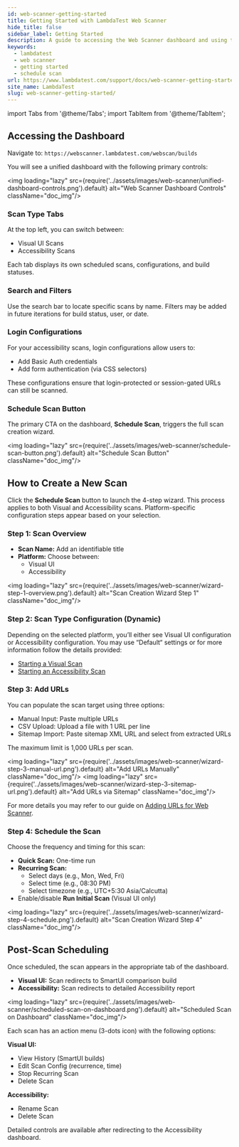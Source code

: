 ```yaml
---
id: web-scanner-getting-started
title: Getting Started with LambdaTest Web Scanner
hide_title: false
sidebar_label: Getting Started
description: A guide to accessing the Web Scanner dashboard and using the 4-step wizard to create and schedule your first Visual or Accessibility scan.
keywords:
  - lambdatest
  - web scanner
  - getting started
  - schedule scan
url: https://www.lambdatest.com/support/docs/web-scanner-getting-started
site_name: LambdaTest
slug: web-scanner-getting-started/
---
```


import Tabs from '@theme/Tabs';
import TabItem from '@theme/TabItem';

<script type="application/ld+json"
      dangerouslySetInnerHTML={{ __html: JSON.stringify({
       "@context": "https://schema.org",
        "@type": "BreadcrumbList",
        "itemListElement": [{
          "@type": "ListItem",
          "position": 1,
          "name": "Home",
          "item": "https://www.lambdatest.com"
        },{
          "@type": "ListItem",
          "position": 2,
          "name": "Support",
          "item": "https://www.lambdatest.com/support/docs/"
        },{
          "@type": "ListItem",
          "position": 3,
          "name": "Getting Started with Web Scanner",
          "item": "https://www.lambdatest.com/support/docs/web-scanner-getting-started"
        }]
      })
    }}
></script>

## Accessing the Dashboard

Navigate to: `https://webscanner.lambdatest.com/webscan/builds`

You will see a unified dashboard with the following primary controls:

<img loading="lazy" src={require('../assets/images/web-scanner/unified-dashboard-controls.png').default} alt="Web Scanner Dashboard Controls" className="doc_img"/>

### Scan Type Tabs

At the top left, you can switch between:
* Visual UI Scans
* Accessibility Scans

Each tab displays its own scheduled scans, configurations, and build statuses.

### Search and Filters

Use the search bar to locate specific scans by name. Filters may be added in future iterations for build status, user, or date.

### Login Configurations

For your accessibility scans, login configurations allow users to:
* Add Basic Auth credentials
* Add form authentication (via CSS selectors)

These configurations ensure that login-protected or session-gated URLs can still be scanned.

### Schedule Scan Button

The primary CTA on the dashboard, **Schedule Scan**, triggers the full scan creation wizard.

<img loading="lazy" src={require('../assets/images/web-scanner/schedule-scan-button.png').default} alt="Schedule Scan Button" className="doc_img"/>

## How to Create a New Scan

Click the **Schedule Scan** button to launch the 4-step wizard. This process applies to both Visual and Accessibility scans. Platform-specific configuration steps appear based on your selection.

### Step 1: Scan Overview

* **Scan Name:** Add an identifiable title
* **Platform:** Choose between:
    * Visual UI
    * Accessibility

<img loading="lazy" src={require('../assets/images/web-scanner/wizard-step-1-overview.png').default} alt="Scan Creation Wizard Step 1" className="doc_img"/>

### Step 2: Scan Type Configuration (Dynamic)

Depending on the selected platform, you’ll either see Visual UI configuration or Accessibility configuration. You may use “Default“ settings or for more information follow the details provided:

* [Starting a Visual Scan](/support/docs/starting-a-visual-ui-scan)
* [Starting an Accessibility Scan](/support/docs/starting-an-accessibility-scan)

### Step 3: Add URLs

You can populate the scan target using three options:
* Manual Input: Paste multiple URLs
* CSV Upload: Upload a file with 1 URL per line
* Sitemap Import: Paste sitemap XML URL and select from extracted URLs

The maximum limit is 1,000 URLs per scan.

<img loading="lazy" src={require('../assets/images/web-scanner/wizard-step-3-manual-url.png').default} alt="Add URLs Manually" className="doc_img"/>
<img loading="lazy" src={require('../assets/images/web-scanner/wizard-step-3-sitemap-url.png').default} alt="Add URLs via Sitemap" className="doc_img"/>

For more details you may refer to our guide on [Adding URLs for Web Scanner](/support/docs/adding-urls-for-web-scanner).

### Step 4: Schedule the Scan

Choose the frequency and timing for this scan:
* **Quick Scan:** One-time run
* **Recurring Scan:**
    * Select days (e.g., Mon, Wed, Fri)
    * Select time (e.g., 08:30 PM)
    * Select timezone (e.g., UTC+5:30 Asia/Calcutta)
* Enable/disable **Run Initial Scan** (Visual UI only)

<img loading="lazy" src={require('../assets/images/web-scanner/wizard-step-4-schedule.png').default} alt="Scan Creation Wizard Step 4" className="doc_img"/>

## Post-Scan Scheduling

Once scheduled, the scan appears in the appropriate tab of the dashboard.
* **Visual UI:** Scan redirects to SmartUI comparison build
* **Accessibility:** Scan redirects to detailed Accessibility report

<img loading="lazy" src={require('../assets/images/web-scanner/scheduled-scan-on-dashboard.png').default} alt="Scheduled Scan on Dashboard" className="doc_img"/>

Each scan has an action menu (3-dots icon) with the following options:

**Visual UI:**
* View History (SmartUI builds)
* Edit Scan Config (recurrence, time)
* Stop Recurring Scan
* Delete Scan

**Accessibility:**
* Rename Scan
* Delete Scan

Detailed controls are available after redirecting to the Accessibility dashboard.